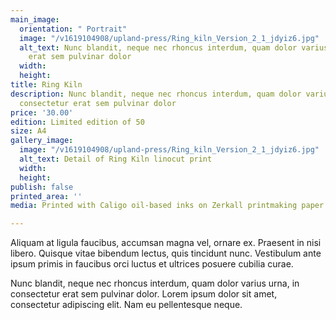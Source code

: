 ```yaml
---
main_image:
  orientation: " Portrait"
  image: "/v1619104908/upland-press/Ring_kiln_Version_2_1_jdyiz6.jpg"
  alt_text: Nunc blandit, neque nec rhoncus interdum, quam dolor varius urna, in consectetur
    erat sem pulvinar dolor
  width: 
  height: 
title: Ring Kiln
description: Nunc blandit, neque nec rhoncus interdum, quam dolor varius urna, in
  consectetur erat sem pulvinar dolor
price: '30.00'
edition: Limited edition of 50
size: A4
gallery_image:
  image: "/v1619104908/upland-press/Ring_kiln_Version_2_1_jdyiz6.jpg"
  alt_text: Detail of Ring Kiln linocut print
  width: 
  height: 
publish: false
printed_area: ''
media: Printed with Caligo oil-based inks on Zerkall printmaking paper

---
```

Aliquam at ligula faucibus, accumsan magna vel, ornare ex. Praesent in nisi libero. Quisque vitae bibendum lectus, quis tincidunt nunc. Vestibulum ante ipsum primis in faucibus orci luctus et ultrices posuere cubilia curae.

Nunc blandit, neque nec rhoncus interdum, quam dolor varius urna, in consectetur erat sem pulvinar dolor. Lorem ipsum dolor sit amet, consectetur adipiscing elit. Nam eu pellentesque neque.
